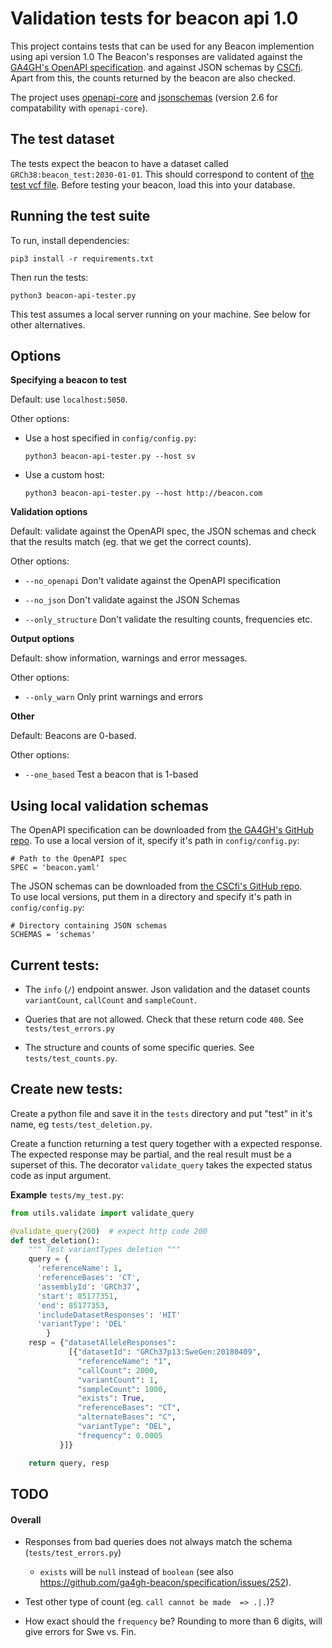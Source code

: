 # Validation tests for beacon api 1.0

This project contains tests that can be used for any Beacon implemention using api version 1.0
The Beacon's responses are validated against the 
[GA4GH's OpenAPI specification](https://github.com/ga4gh-beacon/specification/blob/master/beacon.yaml).
and against JSON schemas by [CSCfi](https://github.com/CSCfi/beacon-python/tree/master/beacon_api/schemas).
Apart from this, the counts returned by the beacon are also checked.

The project uses [openapi-core](https://github.com/p1c2u/openapi-core) and [jsonschemas](https://python-jsonschema.readthedocs.io/en/latest/)
(version 2.6 for compatability with `openapi-core`).


## The test dataset

The tests expect the beacon to have a dataset called `GRCh38:beacon_test:2030-01-01`.
This should correspond to content of [the test vcf file](testdata). Before
testing your beacon, load this into your database.


## Running the test suite
To run, install dependencies:

`pip3 install -r requirements.txt`

Then run the tests:

`python3 beacon-api-tester.py`

This test assumes a local server running on your machine. See below for other alternatives.


## Options

**Specifying a beacon to test**

Default: use `localhost:5050`.

Other options:

- Use a host specified in `config/config.py`:

  `python3 beacon-api-tester.py --host sv`

- Use a custom host:

  `python3 beacon-api-tester.py --host http://beacon.com`


**Validation options**

Default: validate against the OpenAPI spec, the JSON schemas and check that the results
match (eg. that we get the correct counts).

Other options:

- `--no_openapi`  Don't validate against the OpenAPI specification

- `--no_json`    Don't validate against the JSON Schemas

- `--only_structure`  Don't validate the resulting counts, frequencies etc.


**Output options**

Default: show information, warnings and error messages.

Other options:

- `--only_warn`   Only print warnings and errors

**Other**

Default: Beacons are 0-based.

Other options:

- `--one_based`   Test a beacon that is 1-based


## Using local validation schemas
The OpenAPI specification can be downloaded from
[the GA4GH's GitHub repo](https://github.com/ga4gh-beacon/specification/blob/master/beacon.yaml).
To use a local version of it, specify it's path in `config/config.py`:

```
# Path to the OpenAPI spec
SPEC = 'beacon.yaml'
```

The JSON schemas can be downloaded from
[the CSCfi's  GitHub repo](https://github.com/CSCfi/beacon-python/tree/master/beacon_api/schemas).  
To use local versions, put them in a directory and specify it's path in `config/config.py`:

```
# Directory containing JSON schemas
SCHEMAS = 'schemas'
```

## Current tests:
- The `info` (`/`) endpoint answer. Json validation and the dataset counts `variantCount`, `callCount` and `sampleCount`.


- Queries that are not allowed. Check that these return code `400`.
  See `tests/test_errors.py`

- The structure and counts of some specific queries. See `tests/test_counts.py`.


## Create new tests:
Create a python file and save it in the `tests` directory and put "test" in it's name, eg `tests/test_deletion.py`.

Create a function returning a test query together with a expected response.
The expected response may be partial, and the real result must be a superset of this.
The decorator `validate_query` takes the expected status code as input argument.

**Example** `tests/my_test.py`:
```py
from utils.validate import validate_query

@validate_query(200)  # expect http code 200
def test_deletion():
    """ Test variantTypes deletion """
    query = {
      'referenceName': 1,
      'referenceBases': 'CT',
      'assemblyId': 'GRCh37',
      'start': 85177351,
      'end': 85177353,
      'includeDatasetResponses': 'HIT'
      'variantType': 'DEL'
        }
    resp = {"datasetAlleleResponses":
             [{"datasetId": "GRCh37p13:SweGen:20180409",
               "referenceName": "1",
               "callCount": 2000,
               "variantCount": 1,
               "sampleCount": 1000,
               "exists": True,
               "referenceBases": "CT",
               "alternateBases": "C",
               "variantType": "DEL",
               "frequency": 0.0005
           }]}

    return query, resp
```


## TODO
#### Overall

- Responses from bad queries does not always match the schema (`tests/test_errors.py`)

   - `exists` will be `null` instead of `boolean` (see also https://github.com/ga4gh-beacon/specification/issues/252).

- Test other type of count (eg. `call cannot be made  => .|.`)?

- How exact should the `frequency` be? Rounding to more than 6 digits, will give errors for Swe vs. Fin.
